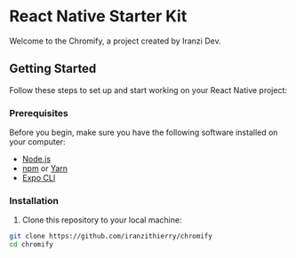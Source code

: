# React Native Starter Kit

Welcome to the Chromify, a project created by Iranzi Dev.

## Getting Started

Follow these steps to set up and start working on your React Native project:

### Prerequisites

Before you begin, make sure you have the following software installed on your computer:

- [Node.js](https://nodejs.org/)
- [npm](https://www.npmjs.com/) or [Yarn](https://yarnpkg.com/)
- [Expo CLI](https://expo.dev/tools)

### Installation

1. Clone this repository to your local machine:

```bash
git clone https://github.com/iranzithierry/chromify
cd chromify
```